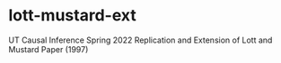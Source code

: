 # lott-mustard-ext
UT Causal Inference Spring 2022 Replication and Extension of Lott and Mustard Paper (1997)
